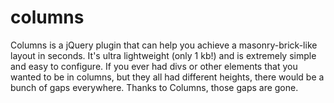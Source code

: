 columns
=======

Columns is a jQuery plugin that can help you achieve a masonry-brick-like layout in seconds. It's ultra lightweight (only 1 kb!) and is extremely simple and easy to configure. If you ever had divs or other elements that you wanted to be in columns, but they all had different heights, there would be a bunch of gaps everywhere. Thanks to Columns, those gaps are gone.
